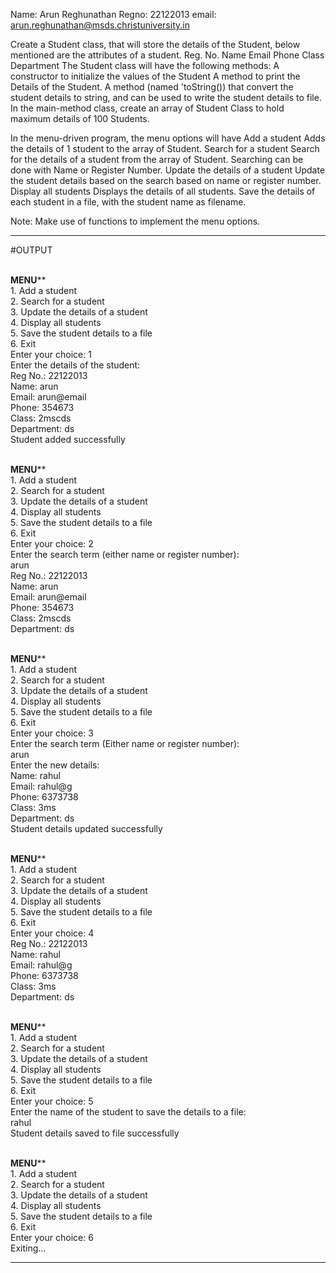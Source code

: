 Name: Arun Reghunathan
Regno: 22122013
email: arun.reghunathan@msds.christuniversity.in


Create a Student class, that will store the details of the Student, below mentioned are the attributes of a student.
Reg. No.
Name
Email
Phone
Class
Department
The Student class will have the following methods:
A constructor to initialize the values of the Student
A method to print the Details of the Student.
A method (named 'toString()) that convert the student details to string, and can be used to write the student details to file.
In the main-method class, create an array of Student Class to hold maximum details of 100 Students.

In the menu-driven program, the menu options will have
Add a student
Adds the details of 1 student to the array of Student.
Search for a student
Search for the details of a student from the array of Student.
Searching can be done with Name or Register Number.
Update the details of a student
Update the student details based on the search based on name or register number.
Display all students
Displays the details of all students.
Save the details of each student in a file, with the student name as filename.

Note: Make use of functions to implement the menu options.
******************************************************************************************************************************************
#OUTPUT

<br> **********MENU************
<br> 1. Add a student
<br> 2. Search for a student
<br> 3. Update the details of a student
<br> 4. Display all students
<br> 5. Save the student details to a file
<br> 6. Exit
<br> Enter your choice: 1
<br> Enter the details of the student:
<br> Reg No.: 22122013
<br> Name: arun
<br> Email: arun@email
<br> Phone: 354673
<br> Class: 2mscds
<br> Department: ds
<br> Student added successfully

<br> **********MENU************
<br> 1. Add a student
<br> 2. Search for a student
<br> 3. Update the details of a student
<br> 4. Display all students
<br> 5. Save the student details to a file
<br> 6. Exit
<br> Enter your choice: 2
<br> Enter the search term (either name or register number):
<br> arun
<br> Reg No.: 22122013
<br> Name: arun
<br> Email: arun@email
<br> Phone: 354673
<br> Class: 2mscds
<br> Department: ds

<br> **********MENU************
<br> 1. Add a student
<br> 2. Search for a student
<br> 3. Update the details of a student
<br> 4. Display all students
<br> 5. Save the student details to a file
<br> 6. Exit
<br> Enter your choice: 3
<br> Enter the search term (Either name or register number):
<br> arun
<br> Enter the new details:
<br> Name: rahul
<br> Email: rahul@g
<br> Phone: 6373738
<br> Class: 3ms
<br> Department: ds
<br> Student details updated successfully

<br> **********MENU************
<br> 1. Add a student
<br> 2. Search for a student
<br> 3. Update the details of a student
<br> 4. Display all students
<br> 5. Save the student details to a file
<br> 6. Exit
<br> Enter your choice: 4
<br> Reg No.: 22122013
<br> Name: rahul
<br> Email: rahul@g
<br> Phone: 6373738
<br> Class: 3ms
<br> Department: ds

<br> **********MENU************
<br> 1. Add a student
<br> 2. Search for a student
<br> 3. Update the details of a student
<br> 4. Display all students
<br> 5. Save the student details to a file
<br> 6. Exit
<br> Enter your choice: 5
<br> Enter the name of the student to save the details to a file:
<br> rahul
<br> Student details saved to file successfully

<br> **********MENU************
<br> 1. Add a student
<br> 2. Search for a student
<br> 3. Update the details of a student
<br> 4. Display all students
<br> 5. Save the student details to a file
<br> 6. Exit
<br> Enter your choice: 6
<br> Exiting...

*********************************************************************************************************************************
